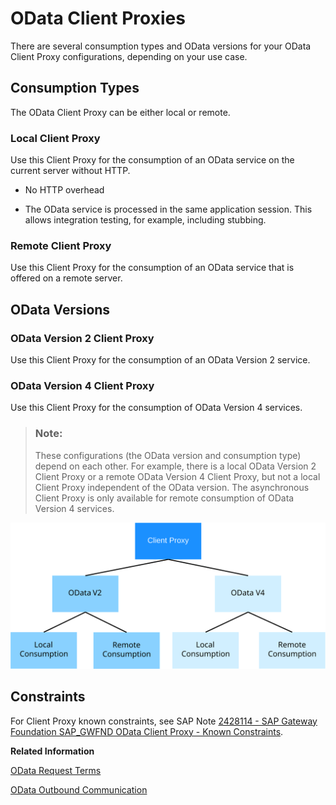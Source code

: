 <!-- loio0d92f493624f47fba997d3a5e0dd2a0d -->

# OData Client Proxies

There are several consumption types and OData versions for your OData Client Proxy configurations, depending on your use case.



<a name="loio0d92f493624f47fba997d3a5e0dd2a0d__section_ykz_gnw_h5b"/>

## Consumption Types

The OData Client Proxy can be either local or remote.



### Local Client Proxy

Use this Client Proxy for the consumption of an OData service on the current server without HTTP.

-   No HTTP overhead

-   The OData service is processed in the same application session. This allows integration testing, for example, including stubbing.




### Remote Client Proxy

Use this Client Proxy for the consumption of an OData service that is offered on a remote server.



<a name="loio0d92f493624f47fba997d3a5e0dd2a0d__section_qfj_k4w_h5b"/>

## OData Versions



### **OData Version 2 Client Proxy**

Use this Client Proxy for the consumption of an OData Version 2 service.



### OData Version 4 Client Proxy

Use this Client Proxy for the consumption of OData Version 4 services.

> ### Note:  
> These configurations \(the OData version and consumption type\) depend on each other. For example, there is a local OData Version 2 Client Proxy or a remote OData Version 4 Client Proxy, but not a local Client Proxy independent of the OData version. The asynchronous Client Proxy is only available for remote consumption of OData Version 4 services.

![OData Client Proxies](images/OData_Client_Proxies_8225bc6.svg)



<a name="loio0d92f493624f47fba997d3a5e0dd2a0d__section_o2b_wnw_h5b"/>

## Constraints

For Client Proxy known constraints, see SAP Note [2428114 - SAP Gateway Foundation SAP\_GWFND OData Client Proxy - Known Constraints](https://launchpad.support.sap.com/#/notes/2428114).

**Related Information**  


[OData Request Terms](odata-request-terms-a3b0e95.md "An overview of some OData Request terminology.")

[OData Outbound Communication](odata-outbound-communication-811b523.md "The OData Client Proxy is the interface between the client (consumer of a service) and the service implementation (data provisioning) in the OData service consumption in ABAP. This enables ABAP developers to create OData client coding to run OData requests in your ABAP coding.")

